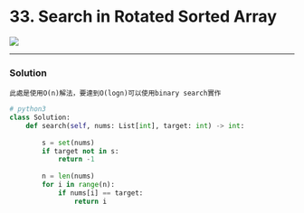 # 33. Search in Rotated Sorted Array

![](https://i.imgur.com/7jSsJ9S.png)



---
### Solution

    此處是使用O(n)解法，要達到O(logn)可以使用binary search實作


```python
# python3
class Solution:
    def search(self, nums: List[int], target: int) -> int:
        
        s = set(nums)
        if target not in s:
            return -1
        
        n = len(nums)
        for i in range(n):
            if nums[i] == target:
                return i
```